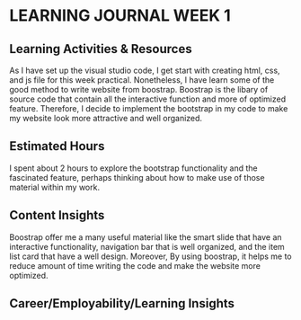 # LEARNING JOURNAL WEEK 1

## Learning Activities & Resources
As I have set up the visual studio code, I get start with creating html, css, and js file for this week practical. Nonetheless, I have learn some of the good method to write website from boostrap. Boostrap is the libary of source code that contain all the interactive function and more of optimized feature. Therefore, I decide to implement the bootstrap in my code to make my website look more attractive and well organized. 

## Estimated Hours
I spent about 2 hours to explore the bootstrap functionality and the fascinated feature, perhaps thinking about how to make use of those material within my work.

## Content Insights
Boostrap offer me a many useful material like the smart slide that have an interactive functionality, navigation bar that is well organized, and the item list card that have a well design. Moreover, By using boostrap, it helps me to reduce amount of time writing the code and make the website more optimized.

## Career/Employability/Learning Insights
